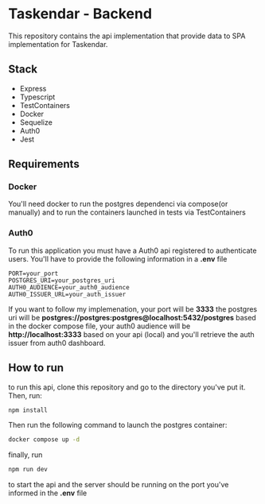 # Taskendar - Backend

This repository contains the api implementation that provide data to SPA implementation for Taskendar.

## Stack

-   Express
-   Typescript
-   TestContainers
-   Docker
-   Sequelize
-   Auth0
-   Jest

## Requirements

### Docker

You'll need docker to run the postgres dependenci via compose(or manually) and to run the containers launched in tests via TestContainers

### Auth0

To run this application you must have a Auth0 api registered to authenticate users. You'll have to provide the following information in a **.env** file

```env
PORT=your_port
POSTGRES_URI=your_postgres_uri
AUTH0_AUDIENCE=your_auth0_audience
AUTH0_ISSUER_URL=your_auth_issuer
```

If you want to follow my implemenation, your port will be **3333** the postgres uri will be **postgres://postgres:postgres@localhost:5432/postgres** based in the docker compose file, your auth0 audience will be **http://localhost:3333** based on your api (local) and you'll retrieve the auth issuer from auth0 dashboard.

## How to run

to run this api, clone this repository and go to the directory you've put it. Then, run:

```bash
npm install
```

Then run the following command to launch the postgres container:

```bash
docker compose up -d
```

finally, run

```bash
npm run dev
```

to start the api and the server should be running on the port you've informed in the **.env** file
